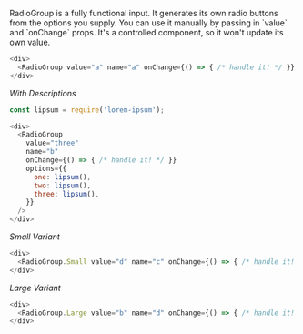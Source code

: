 RadioGroup is a fully functional input. It generates its own radio buttons from the options you supply. You can use it manually by passing in \`value\` and \`onChange\` props. It's a controlled component, so it won\'t update its own value.

```javascript
<div>
  <RadioGroup value="a" name="a" onChange={() => { /* handle it! */ }} options={['a', 'b', 'c', 'd']} />
</div>
```

_With Descriptions_
```javascript
const lipsum = require('lorem-ipsum');

<div>
  <RadioGroup
    value="three"
    name="b"
    onChange={() => { /* handle it! */ }}
    options={{
      one: lipsum(),
      two: lipsum(),
      three: lipsum(),
    }}
  />
</div>
```

_Small Variant_
```javascript
<div>
  <RadioGroup.Small value="d" name="c" onChange={() => { /* handle it! */ }} options={['a', 'b', 'c', 'd']} />
</div>
```

_Large Variant_
```javascript
<div>
  <RadioGroup.Large value="b" name="d" onChange={() => { /* handle it! */ }} options={['a', 'b', 'c', 'd']} />
</div>
```
